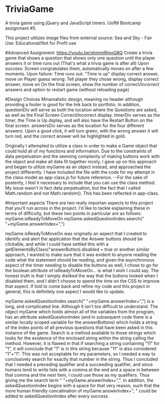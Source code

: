 # TriviaGame
A trivia game using jQuery and JavaScript timers. UofM Bootcamp assignment #5.

This project utilizes image files from external source: Sea and Sky - Fair Use: Educational/Not for Profit use

#Advanced Assignment: https://youtu.be/xhmmiRmxQ8Q
Create a trivia game that shows a question that shows only one question until the player answers it or time runs out (That's what a trivia game is after all)
Upon success:
    Screen congratulates them, automatically moves on after a few moments.
Upon failure:
    Time runs out: "Time is up" display correct answer, move on
    Player guess wrong: Tell player they chose wrong, display correct answer, move on
On the final screen, show the number of correct/incorrect answers and option to restart game (without reloading page)

#Design Choices
Minamalistic design, meaning no header although providing a footer is good for the link back to portfolio.
In addition, questionDiv will serve as both the location where the Questions are asked, as well as the Final Screen Correct/Incorrect display.
timerDiv serves as the timer, the Time is Up dsplay, and will also have the Restart Button on the final screen.
answersDiv serves as the location for the four different answers. Upon a good click, it will turn green, with the wrong answer it will turn red, and the correct answer will be highlighted in gold.

Originally I attempted to utilize a class in order to make a Game object that could hold all of my functions and information. Due to the constraints of data perpetuation and the seeming complexity of making buttons work with the object and make all data fit together nicely, I gave up on this approach and began to utilize myGame as an object instead, and approached the project differently. I have included the file with the code for my attempt in the class model as app-class.js for future reference.
--For the sake of posterity, I feel it necessary to include that you can use the class method. My issue wasn't in fact data perpetuation, but the fact that I called Math.random and not Math.random(). This has been reflected in app-class.

#Important aspects
There are two really importan aspects to this project that you'll run across in the project. I'd like to tackle explaining these in terms of difficulty, but these two points in particular are as follows:
myGame.isReadyToMoveOn
myGame.askedQuestionIndex.search(" "+myGame.answerIndex+",")

myGame.isReadyToMoveOn was originally an aspect that I created to identify and alert the application that the Answer buttons should be clickable, and while I could have settled this with a getElementsByClass("answerButton).disabled = true or another similar approach, I wanted to make sure that it was evident to anyone reading the code what the statement should be reading, and given the asynchronous aspect of the timer needing to disable the buttons as well, I chose to go for the boolean attribute of isReadyToMoveOn... is what I wish I could say. The honest truth is that I simply disliked the way that the buttons looked when I disabled them, and I didn't choose to spend the time on the CSS to improve that aspect.
If told to come back and refine my code and this project in general, this is definitely one aspect I would like to update.

myGame.askedQuestionIndex.search(" "+myGame.answerIndex+",") is a long, and complicated line. Although it isn't too difficult to understand. The object myGame which holds almost all of the variables from the program, has an attribute askedQuestionIndex (and in subsequent code there is a similar locally scoped variable for the answerButtons) which holds a string of the index points of all previous questions that have been asked in this instance of the game. Search is a method available to those strings which looks for the existence of the enclosed string within the string calling the method. However, it is flawed in that if searching a string containing "11" for "1", it will conclude that "1" is in this string because "11" is also considered "1"+"1". This was not acceptable for my parameters, so I needed a way to conclusively search for exactly that number in the string. Thus I concluded that I needed a preceding qualifier and a succeeding qualifier, and since humans tend to write lists with a comma at the end and a space in between that comma and the next item, I could use those as my qualifiers. Thus giving me the search term " "+myGame.answerIndex+",".
In addition, the askedQuestionIndex begins with a space for that very reason, such that the more human friendly concatination of myGame.answerIndex+", " could be added to askedQuestionIndex after every success.